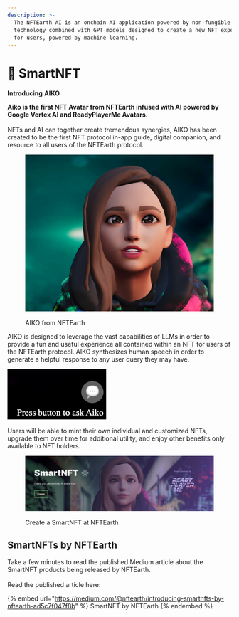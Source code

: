 ```yaml
---
description: >-
  The NFTEarth AI is an onchain AI application powered by non-fungible
  technology combined with GPT models designed to create a new NFT experience
  for users, powered by machine learning.
---
```


# 🤖 SmartNFT

**Introducing** **AIKO**

**Aiko is the first NFT Avatar from NFTEarth infused with AI powered by Google Vertex AI and ReadyPlayerMe Avatars.** \
\
NFTs and AI can together create tremendous synergies, AIKO has been created to be the first NFT protocol in-app guide, digital companion, and resource to all users of the NFTEarth protocol.

<figure><img src="../.gitbook/assets/AIKO.png" alt=""><figcaption><p>AIKO from NFTEarth</p></figcaption></figure>

AIKO is designed to leverage the vast capabilities of LLMs in order to provide a fun and useful experience all contained within an NFT for users of the NFTEarth protocol. AIKO synthesizes human speech in order to generate a helpful response to any user query they may have.

![](<../.gitbook/assets/image (5).png>)

Users will be able to mint their own individual and customized NFTs, upgrade them over time for additional utility, and enjoy other benefits only available to NFT holders.&#x20;

<figure><img src="../.gitbook/assets/AIKO_NFT.png" alt=""><figcaption><p>Create a SmartNFT at NFTEarth</p></figcaption></figure>

## SmartNFTs by NFTEarth

Take a few minutes to read the published Medium article about the SmartNFT products being released by NFTEarth.\
\
Read the published article here:&#x20;

{% embed url="https://medium.com/@nftearth/introducing-smartnfts-by-nftearth-ad5c7f047f8b" %}
SmartNFT by NFTEarth
{% endembed %}

